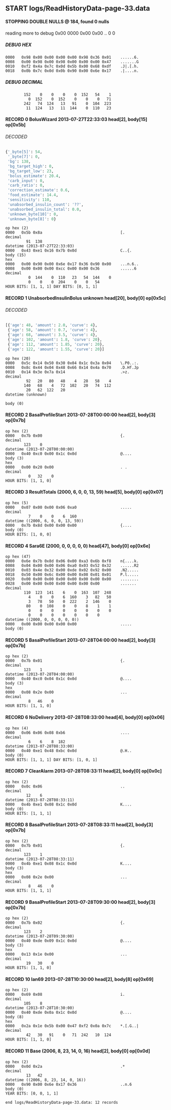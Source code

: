 ## START logs/ReadHistoryData-page-33.data
#### STOPPING DOUBLE NULLS @ 184, found 0 nulls
reading more to debug 0x00
    0000   0x00 0x00                                  ..
              0    0
##### DEBUG HEX
    0000   0x98 0x00 0x00 0x00 0x00 0x98 0x36 0x01    ......6.
    0008   0x00 0x98 0x00 0x98 0x00 0x00 0x00 0x47    .......G
    0010   0xf2 0x4a 0x7c 0x0d 0x5b 0x00 0x68 0xdf    .J|.[.h.
    0018   0x0b 0x7c 0x0d 0x0b 0x90 0x00 0x6e 0x17    .|....n.
##### DEBUG DECIMAL
            152    0    0    0    0  152   54    1
              0  152    0  152    0    0    0   71
            242   74  124   13   91    0  104  223
             11  124   13   11  144    0  110   23
#### RECORD 0 BolusWizard 2013-07-27T22:33:03 head[2], body[15] op[0x5b]
###### DECODED
```python
{'_byte[5]': 54,
 '_byte[7]': 0,
 'bg': 138,
 'bg_target_high': 0,
 'bg_target_low': 23,
 'bolus_estimate': 20.4,
 'carb_input': 0,
 'carb_ratio': 0,
 'correction_estimate': 0.6,
 'food_estimate': 14.4,
 'sensitivity': 110,
 'unabsorbed_insulin_count': '??',
 'unabsorbed_insulin_total': 0.0,
 'unknown_byte[10]': 0,
 'unknown_byte[8]': 0}
```
    op hex (2)
    0000   0x5b 0x8a                                  [.
    decimal
             91  138
    datetime (2013-07-27T22:33:03)
    0000   0x43 0xe1 0x16 0x7b 0x0d                   C..{.
    body (15)
    hex
    0000   0x00 0x90 0x00 0x6e 0x17 0x36 0x90 0x00    ...n.6..
    0008   0x00 0x00 0x00 0xcc 0x00 0x00 0x36         ......6
    decimal
              0  144    0  110   23   54  144    0
              0    0    0  204    0    0   54
    HOUR BITS: [1, 1, 1] DAY BITS: [0, 1, 1]
#### RECORD 1 UnabsorbedInsulinBolus unknown head[20], body[0] op[0x5c]
###### DECODED
```python
[{'age': 48, 'amount': 2.0, 'curve': 4},
 {'age': 58, 'amount': 0.7, 'curve': 4},
 {'age': 68, 'amount': 3.5, 'curve': 4},
 {'age': 102, 'amount': 1.8, 'curve': 20},
 {'age': 112, 'amount': 1.85, 'curve': 20},
 {'age': 122, 'amount': 1.55, 'curve': 20}]
```
    op hex (20)
    0000   0x5c 0x14 0x50 0x30 0x04 0x1c 0x3a 0x04    \.P0..:.
    0008   0x8c 0x44 0x04 0x48 0x66 0x14 0x4a 0x70    .D.Hf.Jp
    0010   0x14 0x3e 0x7a 0x14                        .>z.
    decimal
             92   20   80   48    4   28   58    4
            140   68    4   72  102   20   74  112
             20   62  122   20
    datetime (unknown)

    body (0)

#### RECORD 2 BasalProfileStart 2013-07-28T00:00:00 head[2], body[3] op[0x7b]

    op hex (2)
    0000   0x7b 0x00                                  {.
    decimal
            123    0
    datetime (2013-07-28T00:00:00)
    0000   0x40 0xc0 0x00 0x1c 0x0d                   @....
    body (3)
    hex
    0000   0x00 0x20 0x00                             . .
    decimal
              0   32    0
    HOUR BITS: [1, 1, 0]
#### RECORD 3 ResultTotals (2000, 6, 0, 0, 13, 59) head[5], body[0] op[0x07]

    op hex (5)
    0000   0x07 0x00 0x00 0x06 0xa0                   .....
    decimal
              7    0    0    6  160
    datetime ((2000, 6, 0, 0, 13, 59))
    0000   0x7b 0x8d 0x00 0x00 0x00                   {....
    body (0)
    HOUR BITS: [1, 0, 0]
#### RECORD 4 Sara6E (2000, 0, 0, 0, 0, 0) head[47], body[0] op[0x6e]

    op hex (47)
    0000   0x6e 0x7b 0x8d 0x06 0x00 0xa3 0x6b 0xf8    n{....k.
    0008   0x04 0x00 0x00 0x06 0xa0 0x03 0x52 0x32    ......R2
    0010   0x03 0x4e 0x32 0x00 0xde 0x02 0x92 0x00    .N2.....
    0018   0x50 0x00 0x6c 0x00 0x00 0x08 0x01 0x01    P.l.....
    0020   0x00 0x00 0x00 0x00 0x00 0x00 0x00 0x00    ........
    0028   0x00 0x00 0x00 0x00 0x00 0x00 0x00         .......
    decimal
            110  123  141    6    0  163  107  248
              4    0    0    6  160    3   82   50
              3   78   50    0  222    2  146    0
             80    0  108    0    0    8    1    1
              0    0    0    0    0    0    0    0
              0    0    0    0    0    0    0
    datetime ((2000, 0, 0, 0, 0, 0))
    0000   0x00 0x00 0x00 0x00 0x00                   .....
    body (0)

#### RECORD 5 BasalProfileStart 2013-07-28T04:00:00 head[2], body[3] op[0x7b]

    op hex (2)
    0000   0x7b 0x01                                  {.
    decimal
            123    1
    datetime (2013-07-28T04:00:00)
    0000   0x40 0xc0 0x04 0x1c 0x0d                   @....
    body (3)
    hex
    0000   0x08 0x2e 0x00                             ...
    decimal
              8   46    0
    HOUR BITS: [1, 1, 0]
#### RECORD 6 NoDelivery 2013-07-28T08:33:00 head[4], body[0] op[0x06]

    op hex (4)
    0000   0x06 0x06 0x08 0xb6                        ....
    decimal
              6    6    8  182
    datetime (2013-07-28T08:33:00)
    0000   0x40 0xe1 0x48 0xbc 0x0d                   @.H..
    body (0)
    HOUR BITS: [1, 1, 1] DAY BITS: [1, 0, 1]
#### RECORD 7 ClearAlarm 2013-07-28T08:33:11 head[2], body[0] op[0x0c]

    op hex (2)
    0000   0x0c 0x06                                  ..
    decimal
             12    6
    datetime (2013-07-28T08:33:11)
    0000   0x4b 0xe1 0x08 0x1c 0x0d                   K....
    body (0)
    HOUR BITS: [1, 1, 1]
#### RECORD 8 BasalProfileStart 2013-07-28T08:33:11 head[2], body[3] op[0x7b]

    op hex (2)
    0000   0x7b 0x01                                  {.
    decimal
            123    1
    datetime (2013-07-28T08:33:11)
    0000   0x4b 0xe1 0x08 0x1c 0x0d                   K....
    body (3)
    hex
    0000   0x08 0x2e 0x00                             ...
    decimal
              8   46    0
    HOUR BITS: [1, 1, 1]
#### RECORD 9 BasalProfileStart 2013-07-28T09:30:00 head[2], body[3] op[0x7b]

    op hex (2)
    0000   0x7b 0x02                                  {.
    decimal
            123    2
    datetime (2013-07-28T09:30:00)
    0000   0x40 0xde 0x09 0x1c 0x0d                   @....
    body (3)
    hex
    0000   0x13 0x1e 0x00                             ...
    decimal
             19   30    0
    HOUR BITS: [1, 1, 0]
#### RECORD 10 Ian69 2013-07-28T10:30:00 head[2], body[8] op[0x69]

    op hex (2)
    0000   0x69 0x08                                  i.
    decimal
            105    8
    datetime (2013-07-28T10:30:00)
    0000   0x40 0xde 0x0a 0x1c 0x0d                   @....
    body (8)
    hex
    0000   0x2a 0x1e 0x5b 0x00 0x47 0xf2 0x0a 0x7c    *.[.G..|
    decimal
             42   30   91    0   71  242   10  124
    HOUR BITS: [1, 1, 0]
#### RECORD 11 Base (2006, 8, 23, 14, 0, 16) head[2], body[0] op[0x0d]

    op hex (2)
    0000   0x0d 0x2a                                  .*
    decimal
             13   42
    datetime ((2006, 8, 23, 14, 0, 16))
    0000   0x90 0x00 0x6e 0x17 0x36                   ..n.6
    body (0)
    YEAR BITS: [0, 0, 1, 1]
`end logs/ReadHistoryData-page-33.data: 12 records`

